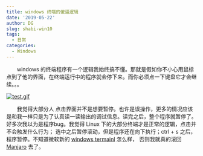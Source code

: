 ```yaml
---
title: windows 终端的傻逼逻辑
date: '2019-05-22'
author: DG
slug: shabi-win10
tags: 
  - 日常
categories: 
  - Windows
---
```


　　windows 的终端程序有一个逻辑我始终搞不懂。那就是假如你不小心用鼠标点到了他的界面，在终端运行中的程序就会停下来。而你必须点一下键盘它才会继续。。。

[![test.gif](https://i.loli.net/2019/05/22/5ce51dce85bd310778.gif)](https://i.loli.net/2019/05/22/5ce51dce85bd310778.gif)

　　我觉得大部分人 点击界面并不是想要暂停。也许是误操作，更多的情况应该是和我一样只是为了认真读一读输出的调试信息。读完之后，整个程序就暂停了。好多次我以为是程序bug。我觉得 Linux 下的大部分终端才是正常的逻辑，点击并不会触发什么行为； 选中之后暂停滚动，但是程序还在向下执行；ctrl + s 之后，程序暂停。不知道微软新的 [windows termainl](https://devblogs.microsoft.com/commandline/introducing-windows-terminal/) 怎么样， 否则我就真的滚回 [Manjaro](<https://manjaro.org/>) 去了。